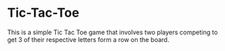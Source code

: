 # Tic-Tac-Toe
This is a simple Tic Tac Toe game that involves two players competing to get 3 of their respective letters form a row on the board. 

